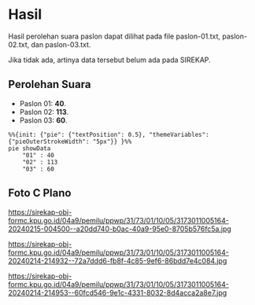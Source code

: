# Hasil

Hasil perolehan suara paslon dapat dilihat pada file paslon-01.txt, paslon-02.txt, dan paslon-03.txt.

Jika tidak ada, artinya data tersebut belum ada pada SIREKAP.

## Perolehan Suara

 * Paslon 01: **40**.
 * Paslon 02: **113**.
 * Paslon 03: **60**.

```mermaid
%%{init: {"pie": {"textPosition": 0.5}, "themeVariables": {"pieOuterStrokeWidth": "5px"}} }%%
pie showData
    "01" : 40
    "02" : 113
    "03" : 60
```
## Foto C Plano

https://sirekap-obj-formc.kpu.go.id/04a9/pemilu/ppwp/31/73/01/10/05/3173011005164-20240215-004500--a20dd740-b0ac-40a9-95e0-8705b576fc5a.jpg

https://sirekap-obj-formc.kpu.go.id/04a9/pemilu/ppwp/31/73/01/10/05/3173011005164-20240214-214932--72a7ddd6-fb8f-4c85-9ef6-86bdd7e4c084.jpg

https://sirekap-obj-formc.kpu.go.id/04a9/pemilu/ppwp/31/73/01/10/05/3173011005164-20240214-214953--60fcd546-9e1c-4331-8032-8d4acca2a8e7.jpg
